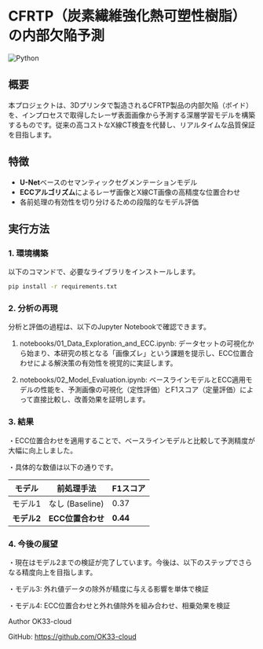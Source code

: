 # CFRTP（炭素繊維強化熱可塑性樹脂）の内部欠陥予測

![Python](https://img.shields.io/badge/Python-3.10-blue.svg)

## 概要
本プロジェクトは、3Dプリンタで製造されるCFRTP製品の内部欠陥（ボイド）を、インプロセスで取得したレーザ表面画像から予測する深層学習モデルを構築するものです。従来の高コストなX線CT検査を代替し、リアルタイムな品質保証を目指します。

## 特徴
- **U-Net**ベースのセマンティックセグメンテーションモデル
- **ECCアルゴリズム**によるレーザ画像とX線CT画像の高精度な位置合わせ
- 各前処理の有効性を切り分けるための段階的なモデル評価

## 実行方法

### 1. 環境構築
以下のコマンドで、必要なライブラリをインストールします。

```bash　
pip install -r requirements.txt
```

### 2. 分析の再現
分析と評価の過程は、以下のJupyter Notebookで確認できます。

1. notebooks/01_Data_Exploration_and_ECC.ipynb: データセットの可視化から始まり、本研究の核となる「画像ズレ」という課題を提示し、ECC位置合わせによる解決策の有効性を視覚的に実証します。

2. notebooks/02_Model_Evaluation.ipynb: ベースラインモデルとECC適用モデルの性能を、予測画像の可視化（定性評価）とF1スコア（定量評価）によって直接比較し、改善効果を証明します。

### 3. 結果
・ECC位置合わせを適用することで、ベースラインモデルと比較して予測精度が大幅に向上しました。

・具体的な数値は以下の通りです。

| モデル       | 前処理手法         | F1スコア |
|-------------|--------------------|----------|
| モデル1     | なし (Baseline)    | 0.37     |
| **モデル2** | **ECC位置合わせ** | **0.44** |


### 4. 今後の展望
・現在はモデル2までの検証が完了しています。今後は、以下のステップでさらなる精度向上を目指します。

・モデル3: 外れ値データの除外が精度に与える影響を単体で検証

・モデル4: ECC位置合わせと外れ値除外を組み合わせ、相乗効果を検証



Author
OK33-cloud

GitHub: https://github.com/OK33-cloud

